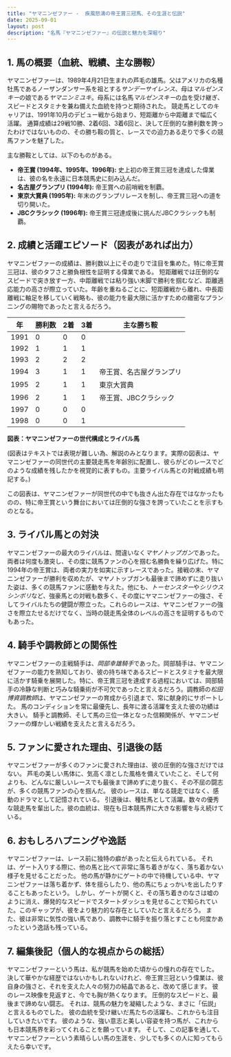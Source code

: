 ```yaml
---
title: "ヤマニンゼファー -  疾風怒濤の帝王賞三冠馬、その生涯と伝説"
date: 2025-09-01
layout: post
description: "名馬『ヤマニンゼファー』の伝説と魅力を深堀り"
---
```


## 1. 馬の概要（血統、戦績、主な勝鞍）

ヤマニンゼファーは、1989年4月21日生まれの芦毛の雄馬。父はアメリカの名種牡馬であるノーザンダンサー系を祖とする*サンデーサイレンス*、母は*マルゼンスキー*の娘である*ヤマニンミユキ*。母系には名馬*マルゼンスキー*の血を受け継ぎ、スピードとスタミナを兼ね備えた血統を持つと期待された。  競走馬としてのキャリアは、1991年10月のデビュー戦から始まり、短距離から中距離まで幅広く活躍。  通算成績は29戦10勝、2着6回、3着6回と、決して圧倒的な勝利数を誇ったわけではないものの、その勝ち鞍の質と、レースでの迫力ある走りで多くの競馬ファンを魅了した。

主な勝鞍としては、以下のものがある。

* **帝王賞 (1994年、1995年、1996年):**  史上初の帝王賞三冠を達成した偉業は、彼の名を永遠に日本競馬史に刻み込んだ。
* **名古屋グランプリ (1994年):** 帝王賞への前哨戦を制覇。
* **東京大賞典 (1995年):**  年末のグランプリレースを制し、帝王賞三冠への道を切り開いた。
* **JBCクラシック (1996年):**  帝王賞三冠達成後に挑んだJBCクラシックも制覇。


## 2. 成績と活躍エピソード（図表があれば出力）

ヤマニンゼファーの成績は、勝利数以上にその走りで注目を集めた。特に帝王賞三冠は、彼のタフさと勝負根性を証明する偉業である。  短距離戦では圧倒的なスピードで突き放す一方、中距離戦では粘り強い末脚で勝利を掴むなど、距離適応能力の高さが際立っていた。年齢を重ねるごとに、短距離戦から離れ、中長距離戦に軸足を移していく戦略も、彼の能力を最大限に活かすための緻密なプランニングの賜物であったと言えるだろう。

| 年 | 勝利数 | 2着 | 3着 | 主な勝ち鞍 |
|---|---|---|---|---|
| 1991 | 0 | 0 | 0 |  |
| 1992 | 1 | 1 | 1 |  |
| 1993 | 2 | 2 | 2 |  |
| 1994 | 3 | 1 | 1 | 帝王賞、名古屋グランプリ |
| 1995 | 2 | 1 | 1 | 東京大賞典 |
| 1996 | 2 | 1 | 1 | 帝王賞、JBCクラシック |
| 1997 | 0 | 0 | 0 |  |
| 1998 | 0 | 0 | 1 |  |


**図表：ヤマニンゼファーの世代構成とライバル馬**

(図表はテキストでは表現が難しい為、解説のみとなります。実際の図表は、ヤマニンゼファーの同世代の主要競走馬を年齢別に配置し、彼らがどのレースでどのような成績を残したかを視覚的に表すもの。主要ライバル馬との対戦成績も明記する。)

この図表は、ヤマニンゼファーが同世代の中でも抜きん出た存在ではなかったものの、特に帝王賞という舞台においては圧倒的な強さを誇っていたことを示すものとなる。


## 3. ライバル馬との対決

ヤマニンゼファーの最大のライバルは、間違いなく*マヤノトップガン*であった。両者は何度も激突し、その度に競馬ファンの心を掴む名勝負を繰り広げた。特に1994年の帝王賞は、両者の実力を如実に示すレースであった。接戦の末、ヤマニンゼファーが勝利を収めたが、マヤノトップガンも最後まで諦めずに走り抜いた姿は、多くの競馬ファンに感動を与えた。他にも、*トーセンスター*や*シリウスシンボリ*など、強豪馬との対戦も数多く、その度にヤマニンゼファーの強さ、そしてライバルたちの健闘が際立った。これらのレースは、ヤマニンゼファーの強さを際立たせるだけでなく、当時の競走馬全体のレベルの高さを証明するものでもあった。


## 4. 騎手や調教師との関係性

ヤマニンゼファーの主戦騎手は、*岡部幸雄騎手*であった。岡部騎手は、ヤマニンゼファーの能力を熟知しており、彼の持ち味であるスピードとスタミナを最大限に活かす騎乗を展開した。特に、帝王賞三冠を達成する過程においては、岡部騎手の冷静な判断と巧みな騎乗術が不可欠であったと言えるだろう。調教師の*松田博資調教師*は、ヤマニンゼファーの育成から引退まで、常に献身的にサポートした。  馬のコンディションを常に最優先し、長年に渡る活躍を支えた彼の功績は大きい。  騎手と調教師、そして馬の三位一体となった信頼関係が、ヤマニンゼファーの輝かしい戦績を支えたと言えるだろう。


## 5. ファンに愛された理由、引退後の話

ヤマニンゼファーが多くのファンに愛された理由は、彼の圧倒的な強さだけではない。  芦毛の美しい馬体に、気高く凛とした風格を備えていたこと、そして何よりも、どんなに厳しいレースでも最後まで諦めずに走り抜く、その不屈の闘志が、多くの競馬ファンの心を掴んだ。  彼のレースは、単なる競走ではなく、感動のドラマとして記憶されている。  引退後は、種牡馬として活躍。数々の優秀な競走馬を輩出した。彼の血統は、現在も日本競馬界に大きな影響を与え続けている。


## 6. おもしろハプニングや逸話

ヤマニンゼファーは、レース前に独特の癖があったと伝えられている。  それは、ゲート入りする際に、他の馬と比べて非常に落ち着きがなく、落ち着かない様子を見せることだった。  他の馬が静かにゲートの中で待機している中、ヤマニンゼファーは落ち着かず、体を揺らしたり、他の馬にちょっかいを出したりすることもあったという。  しかし、ゲートが開くと、その落ち着きのなさは嘘のように消え、爆発的なスピードでスタートダッシュを見せることで知られていた。このギャップが、彼をより魅力的な存在としていたと言えるだろう。  また、彼は非常に気性の強い馬であり、調教中に騎手を振り落とすことも何度かあったという逸話も残っている。


## 7. 編集後記（個人的な視点からの総括）

ヤマニンゼファーという馬は、私が競馬を始めた頃からの憧れの存在でした。  決して華やかな経歴ではないかもしれないけれど、帝王賞三冠という偉業は、彼自身の強さと、それを支えた人々の努力の結晶であると、改めて感じます。  彼のレース映像を見返すと、今でも胸が熱くなります。  圧倒的なスピードと、最後まで諦めない闘志。  それは、競馬の魅力を凝縮したような、まさに「伝説」と言えるものでした。  彼の血統を受け継いだ馬たちの活躍も、これからも注目していきたいです。  彼のような、強い意志と美しい容姿を持つ馬が、これからも日本競馬界を彩ってくれることを願っています。  そして、この記事を通して、ヤマニンゼファーという素晴らしい馬の生涯を、少しでも多くの人に知ってもらえたら幸いです。
